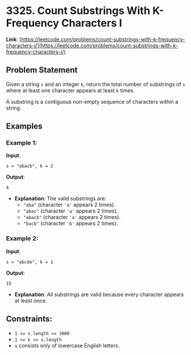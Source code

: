 # 3325. Count Substrings With K-Frequency Characters I

**Link**: [https://leetcode.com/problems/count-substrings-with-k-frequency-characters-i/](https://leetcode.com/problems/count-substrings-with-k-frequency-characters-i/)

## Problem Statement

Given a string `s` and an integer `k`, return the total number of substrings of `s` where at least one character appears at least `k` times.

A substring is a contiguous non-empty sequence of characters within a string.

## Examples

### Example 1:

**Input**: 
```
s = "abacb", k = 2
```
**Output**: 
```
4
```
  * **Explanation**: The valid substrings are:
    - `"aba"` (character `'a'` appears 2 times).
    - `"abac"` (character `'a'` appears 2 times).
    - `"abacb"` (character `'a'` appears 2 times).
    - `"bacb"` (character `'b'` appears 2 times).

### Example 2:

**Input**: 
```
s = "abcde", k = 1
```
**Output**: 
```
15
```
  * **Explanation**: All substrings are valid because every character appears at least once.

## Constraints:

- `1 <= s.length <= 3000`
- `1 <= k <= s.length`
- `s` consists only of lowercase English letters.

